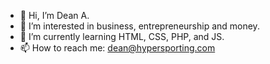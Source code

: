 - 👋 Hi, I’m Dean A.
- 👀 I’m interested in business, entrepreneurship and money.
- 🌱 I’m currently learning HTML, CSS, PHP, and JS.
- 📫 How to reach me: dean@hypersporting.com
